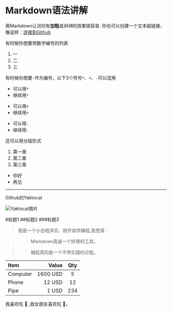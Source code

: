 Markdown语法讲解
===
用Markdown让词句有**加粗**或*斜体*的效果很容易.
你也可以创建一个文本超链接，像这样：[连接到Github](https://github.com)


有时候你想要带数字编号的列表

1. 一
2. 二
3. 三


有时候你想要`·`作为编号，以下3个符号`*`、`+`、`-`可以混用


* 可以用`*`
* 继续用`*`
+ 可以用`+`
+ 继续用`+`
- 可以用`-`
- 继续用`-`

还可以用分级形式


1. 第一章
2. 第二章
3. 第三章
  - 你好
  - 再见

---



Github的Yaktocat

![ Yaktocat图片](https://octodex.github.com/images/yaktocat.png)



#标题1
##标题2
###标题3


> 我是一个小白程序员，刚开始学编程,我觉得：

>> Markdown真是一个好用的工具。

>> 编程真的是一个不停实践的过程。




| Item      |    Value | Qty  |
| :-------- | --------:| :--: |
| Computer  | 1600 USD |  5   |
| Phone     |   12 USD |  12  |
| Pipe      |    1 USD | 234  |


我喜欢吃 :apple: ,我女朋友喜欢吃 :banana:。

